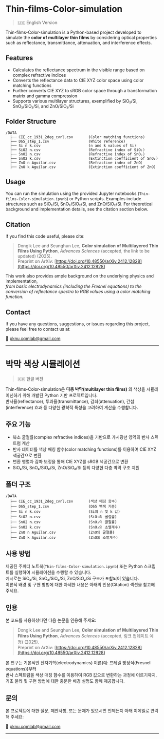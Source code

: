 # Thin-films-Color-simulation

> 🇺🇸 English Version

Thin-films-Color-simulation is a Python-based project developed to simulate the **color of multilayer thin films** by considering optical properties such as reflectance, transmittance, attenuation, and interference effects.

## Features
- Calculates the reflectance spectrum in the visible range based on complex refractive indices
- Converts the reflectance data to CIE XYZ color space using color matching functions
- Further converts CIE XYZ to sRGB color space through a transformation matrix and gamma compression
- Supports various multilayer structures, exemplified by SiO₂/Si, SnO₂/SiO₂/Si, and ZnO/SiO₂/Si

## Folder Structure
```
/DATA
  ├── CIE_cc_1931_2deg_cvrl.csv       (Color matching functions)
  ├── D65_step_1.csv                  (White reference)
  ├── Si n k.csv                      (n and k values of Si)
  ├── SiO2 n.csv                      (Refractive index of SiO₂)
  ├── SnO2 n.csv                      (Refractive index of SnO₂)
  ├── SnO2 k.csv                      (Extinction coefficient of SnO₂)
  ├── ZnO n Aguilar.csv               (Refractive index of ZnO)
  ├── ZnO k Aguilar.csv               (Extinction coefficient of ZnO)
```

## Usage
You can run the simulation using the provided Jupyter notebooks (`Thin-films-Color-simulation.ipynb`) or Python scripts.
Examples include structures such as SiO₂/Si, SnO₂/SiO₂/Si, and ZnO/SiO₂/Si.
For theoretical background and implementation details, see the citation section below.

## Citation

If you find this code useful, please cite:

> Dongik Lee and Seunghun Lee, **Color simulation of Multilayered Thin Films Using Python**, *Advances Sciences* (accepted, the link to be updated) (2025).  
> Preprint on ArXiv: [https://doi.org/10.48550/arXiv.2412.12828](https://doi.org/10.48550/arXiv.2412.12828)

This work also provides ample background on the underlying physics and implementation,  
*from basic electrodynamics (including the Fresnel equations) to the conversion of reflectance spectra to RGB values using a color matching function.*

## Contact

If you have any questions, suggestions, or issues regarding this project, please feel free to contact us at:

📧 pknu.cqmlab@gmail.com


---


# 박막 색상 시뮬레이션

> 🇰🇷 한글 버전

Thin-films-Color-simulation은 **다층 박막(multilayer thin films)** 의 색상을 시뮬레이션하기 위해 개발된 Python 기반 프로젝트입니다.  
반사율(reflectance), 투과율(transmittance), 감쇠(attenuation), 간섭(interference) 효과 등 다양한 광학적 특성을 고려하여 계산을 수행합니다.

## 주요 기능
- 복소 굴절률(complex refractive indices)을 기반으로 가시광선 영역의 반사 스펙트럼 계산
- 반사 데이터를 색상 매칭 함수(color matching functions)를 이용하여 CIE XYZ 색공간으로 변환
- 변환 행렬과 감마 보정을 통해 CIE XYZ를 sRGB 색공간으로 변환
- SiO₂/Si, SnO₂/SiO₂/Si, ZnO/SiO₂/Si 등의 다양한 다층 박막 구조 지원

## 폴더 구조
```
/DATA
  ├── CIE_cc_1931_2deg_cvrl.csv       (색상 매칭 함수)
  ├── D65_step_1.csv                  (D65 백색 기준)
  ├── Si n k.csv                      (Si의 n 및 k 값)
  ├── SiO2 n.csv                      (SiO₂의 굴절률)
  ├── SnO2 n.csv                      (SnO₂의 굴절률)
  ├── SnO2 k.csv                      (SnO₂의 소멸계수)
  ├── ZnO n Aguilar.csv               (ZnO의 굴절률)
  ├── ZnO k Aguilar.csv               (ZnO의 소멸계수)
```

## 사용 방법
제공된 주피터 노트북(`Thin-films-Color-simulation.ipynb`) 또는 Python 스크립트를 실행하여 시뮬레이션을 수행할 수 있습니다.  
예시로는 SiO₂/Si, SnO₂/SiO₂/Si, ZnO/SiO₂/Si 구조가 포함되어 있습니다.  
이론적 배경 및 구현 방법에 대한 자세한 내용은 아래의 인용(Citation) 섹션을 참고해 주세요.

## 인용

본 코드를 사용하셨다면 다음 논문을 인용해 주세요:

> Dongik Lee and Seunghun Lee, **Color simulation of Multilayered Thin Films Using Python**, *Advances Sciences* (accepted, 링크 업데이트 예정) (2025).  
> Preprint on ArXiv: [https://doi.org/10.48550/arXiv.2412.12828](https://doi.org/10.48550/arXiv.2412.12828)

본 연구는 기본적인 전자기학(electrodynamics) 이론(예: 프레넬 방정식(Fresnel equations))부터  
반사 스펙트럼을 색상 매칭 함수를 이용하여 RGB 값으로 변환하는 과정에 이르기까지,  
기초 물리 및 구현 방법에 대한 충분한 배경 설명도 함께 제공합니다.

## 문의

본 프로젝트에 대한 질문, 제안사항, 또는 문제가 있으시면 언제든지 아래 이메일로 연락해 주세요:

📧 pknu.cqmlab@gmail.com


---
